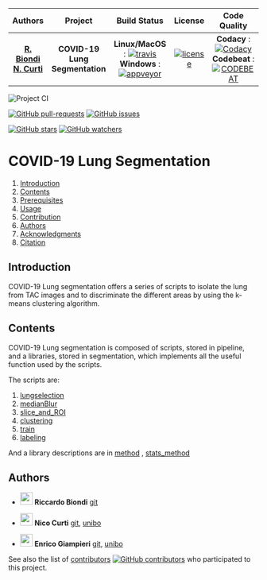 | **Authors**  | **Project** |  **Build Status** | **License** | **Code Quality** | **Coverage** |
|:------------:|:-----------:|:-----------------:|:-----------:|:----------------:|:------------:|
| [**R. Biondi**](https://github.com/RiccardoBiondi) <br/> [**N. Curti**](https://github.com/Nico-Curti) | **COVID-19 Lung Segmentation** | **Linux/MacOS** : [![travis]()]() <br/>  **Windows** : [![appveyor]()]() | [![license](https://img.shields.io/github/license/mashape/apistatus.svg)](https://github.com/RiccardoBiondi/segmentation/blob/master/LICENSE.md) | **Codacy** : [![Codacy]()]() <br/> **Codebeat** : [![CODEBEAT]()]() | [![codecov]()]() |

![Project CI](https://github.com/RiccardoBiondi/segmentation/workflows/Project%20CI/badge.svg)

[![GitHub pull-requests](https://img.shields.io/github/issues-pr/RiccardoBiondi/segmentation.svg?style=plastic)](https://github.com/RiccardoBiondi/segmentation/pulls)
[![GitHub issues](https://img.shields.io/github/issues/RiccardoBiondi/segmentation.svg?style=plastic)](https://github.com/RiccardoBiondi/segmentation/issues)

[![GitHub stars](https://img.shields.io/github/stars/RiccardoBiondi/segmentation.svg?label=Stars&style=social)](https://github.com/RiccardoBiondi/segmentation/stargazers)
[![GitHub watchers](https://img.shields.io/github/watchers/RiccardoBiondi/segmentation.svg?label=Watch&style=social)](https://github.com/RiccardoBiondi/segmentation/watchers)

# COVID-19 Lung Segmentation



1. [Introduction](#Introduction)
2. [Contents](#Contents)
3. [Prerequisites](#prerequisites)
4. [Usage](#usage)
5. [Contribution](#contribution)
6. [Authors](#authors)
7. [Acknowledgments](#acknowledgments)
8. [Citation](#citation)

## Introduction
COVID-19 Lung segmentation offers a series of scripts to isolate the lung from
TAC images and to discriminate the different areas by using the k-means
 clustering algorithm.
## Contents

COVID-19 Lung segmentation is composed of scripts, stored in pipeline, and a libraries, stored in segmentation, which implements all the useful function used by the scripts.

The scripts are:

1. [lungselection](./pipeline/lungselection.md)
2. [medianBlur](./pipeline/medianBlur.md)
3. [slice_and_ROI](./pipeline/slice_and_ROI.md)
4. [clustering](./pipeline/clustering.md)
5. [train](./pipeline/train.md)
6. [labeling](./pipeline/labeling.md)

And a library descriptions are in [method](method.md) , [stats_method](stats_method.md)


## Authors

* <img src="https://avatars3.githubusercontent.com/u/48323959?s=400&v=4" width="25px"> **Riccardo Biondi** [git](https://github.com/RiccardoBiondi)

* <img src="https://avatars0.githubusercontent.com/u/24650975?s=400&v=4" width="25px"> **Nico Curti** [git](https://github.com/Nico-Curti), [unibo](https://www.unibo.it/sitoweb/nico.curti2)

* <img src="https://avatars2.githubusercontent.com/u/1419337?s=400&v=4" width="25px;"/> **Enrico Giampieri** [git](https://github.com/EnricoGiampieri), [unibo](https://www.unibo.it/sitoweb/enrico.giampieri)

See also the list of [contributors](https://github.com/RiccardoBiondi/segmentation/contributors) [![GitHub contributors](https://img.shields.io/github/contributors/RiccardoBiondi/segmentation.svg?style=plastic)](https://github.com/RiccardoBiondi/segmentation/graphs/contributors/) who participated to this project.
